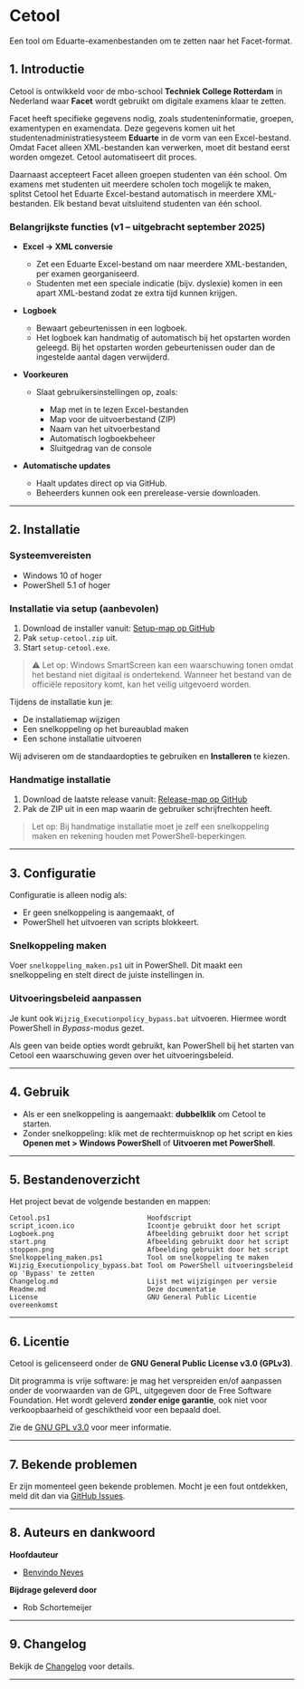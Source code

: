 # Cetool

Een tool om Eduarte-examenbestanden om te zetten naar het Facet-format.

## 1. Introductie

Cetool is ontwikkeld voor de mbo-school **Techniek College Rotterdam** in Nederland waar **Facet** wordt gebruikt om digitale examens klaar te zetten.

Facet heeft specifieke gegevens nodig, zoals studenteninformatie, groepen, examentypen en examendata. Deze gegevens komen uit het studentenadministratiesysteem **Eduarte** in de vorm van een Excel-bestand. Omdat Facet alleen XML-bestanden kan verwerken, moet dit bestand eerst worden omgezet. Cetool automatiseert dit proces.

Daarnaast accepteert Facet alleen groepen studenten van één school. Om examens met studenten uit meerdere scholen toch mogelijk te maken, splitst Cetool het Eduarte Excel-bestand automatisch in meerdere XML-bestanden. Elk bestand bevat uitsluitend studenten van één school.

### Belangrijkste functies (v1 – uitgebracht september 2025)

* **Excel → XML conversie**

  * Zet een Eduarte Excel-bestand om naar meerdere XML-bestanden, per examen georganiseerd.
  * Studenten met een speciale indicatie (bijv. dyslexie) komen in een apart XML-bestand zodat ze extra tijd kunnen krijgen.

* **Logboek**

  * Bewaart gebeurtenissen in een logboek.
  * Het logboek kan handmatig of automatisch bij het opstarten worden geleegd. Bij het opstarten worden gebeurtenissen ouder dan de ingestelde aantal dagen verwijderd.

* **Voorkeuren**

  * Slaat gebruikersinstellingen op, zoals:

    * Map met in te lezen Excel-bestanden
    * Map voor de uitvoerbestand (ZIP)
    * Naam van het uitvoerbestand
    * Automatisch logboekbeheer
    * Sluitgedrag van de console

* **Automatische updates**

  * Haalt updates direct op via GitHub.
  * Beheerders kunnen ook een prerelease-versie downloaden.

---

## 2. Installatie

### Systeemvereisten

* Windows 10 of hoger
* PowerShell 5.1 of hoger

### Installatie via setup (aanbevolen)

1. Download de installer vanuit:
   [Setup-map op GitHub](https://github.com/examencentrumtcr/cetool/tree/main/setup)
2. Pak `setup-cetool.zip` uit.
3. Start `setup-cetool.exe`.

> ⚠️ Let op: Windows SmartScreen kan een waarschuwing tonen omdat het bestand niet digitaal is ondertekend. Wanneer het bestand van de officiële repository komt, kan het veilig uitgevoerd worden.

Tijdens de installatie kun je:

* De installatiemap wijzigen
* Een snelkoppeling op het bureaublad maken
* Een schone installatie uitvoeren

Wij adviseren om de standaardopties te gebruiken en **Installeren** te kiezen.

### Handmatige installatie

1. Download de laatste release vanuit:
   [Release-map op GitHub](https://github.com/examencentrumtcr/cetool/tree/main/release)
2. Pak de ZIP uit in een map waarin de gebruiker schrijfrechten heeft.

> Let op: Bij handmatige installatie moet je zelf een snelkoppeling maken en rekening houden met PowerShell-beperkingen.

---

## 3. Configuratie

Configuratie is alleen nodig als:

* Er geen snelkoppeling is aangemaakt, of
* PowerShell het uitvoeren van scripts blokkeert.

### Snelkoppeling maken

Voer `snelkoppeling_maken.ps1` uit in PowerShell. Dit maakt een snelkoppeling en stelt direct de juiste instellingen in.

### Uitvoeringsbeleid aanpassen

Je kunt ook `Wijzig_Executionpolicy_bypass.bat` uitvoeren. Hiermee wordt PowerShell in *Bypass*-modus gezet.

Als geen van beide opties wordt gebruikt, kan PowerShell bij het starten van Cetool een waarschuwing geven over het uitvoeringsbeleid.

---

## 4. Gebruik

* Als er een snelkoppeling is aangemaakt: **dubbelklik** om Cetool te starten.
* Zonder snelkoppeling: klik met de rechtermuisknop op het script en kies **Openen met > Windows PowerShell** of **Uitvoeren met PowerShell**.

---

## 5. Bestandenoverzicht

Het project bevat de volgende bestanden en mappen:

```
Cetool.ps1                        Hoofdscript
script_icoon.ico                  Icoontje gebruikt door het script
Logboek.png                       Afbeelding gebruikt door het script
start.png                         Afbeelding gebruikt door het script
stoppen.png                       Afbeelding gebruikt door het script
Snelkoppeling_maken.ps1           Tool om snelkoppeling te maken
Wijzig_Executionpolicy_bypass.bat Tool om PowerShell uitvoeringsbeleid op 'Bypass' te zetten
Changelog.md                      Lijst met wijzigingen per versie
Readme.md                         Deze documentatie
License                           GNU General Public Licentie overeenkomst
```

---

## 6. Licentie

Cetool is gelicenseerd onder de **GNU General Public License v3.0 (GPLv3)**.

Dit programma is vrije software: je mag het verspreiden en/of aanpassen onder de voorwaarden van de GPL, uitgegeven door de Free Software Foundation.
Het wordt geleverd **zonder enige garantie**, ook niet voor verkoopbaarheid of geschiktheid voor een bepaald doel.

Zie de [GNU GPL v3.0](https://www.gnu.org/licenses/gpl-3.0.html) voor meer informatie.

---

## 7. Bekende problemen

Er zijn momenteel geen bekende problemen.
Mocht je een fout ontdekken, meld dit dan via [GitHub Issues](https://github.com/examencentrumtcr/cetool/issues).

---

## 8. Auteurs en dankwoord

**Hoofdauteur**

* [Benvindo Neves](https://neveshuis.nl/over-mij)

**Bijdrage geleverd door**

* Rob Schortemeijer

---

## 9. Changelog

Bekijk de [Changelog](https://github.com/examencentrumtcr/cetool/tree/main/CHANGELOG.md) voor details.

---
